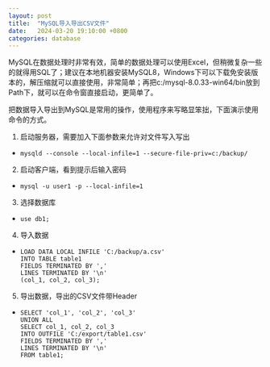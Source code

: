 ```yaml
---
layout: post
title:  "MySQL导入导出CSV文件"
date:   2024-03-20 19:10:00 +0800
categories: database
--- 
```


MySQL在数据处理时非常有效，简单的数据处理可以使用Excel，但稍微复杂一些的就得用SQL了；建议在本地机器安装MySQL8，Windows下可以下载免安装版本的，解压缩就可以直接使用，非常简单；再把c:/mysql-8.0.33-win64/bin放到Path下，就可以在命令窗直接启动，更简单了。 

把数据导入导出到MySQL是常用的操作，使用程序来写略显笨拙，下面演示使用命令的方式。

1. 启动服务器，需要加入下面参数来允许对文件写入写出
 - `mysqld --console --local-infile=1 --secure-file-priv=c:/backup/`

2. 启动客户端，看到提示后输入密码
 - `mysql -u user1 -p --local-infile=1`

3. 选择数据库
 - `use db1;`

4. 导入数据  
 -	```
	LOAD DATA LOCAL INFILE 'C:/backup/a.csv'  
	INTO TABLE table1  
	FIELDS TERMINATED BY ','     
	LINES TERMINATED BY '\n'
	(col_1, col_2, col_3); 
	```

5. 导出数据，导出的CSV文件带Header
 -	```
	SELECT 'col_1', 'col_2', 'col_3'
	UNION ALL
	SELECT col_1, col_2, col_3
	INTO OUTFILE 'C:/export/table1.csv' 
	FIELDS TERMINATED BY ','     
	LINES TERMINATED BY '\n'
	FROM table1;
	```
